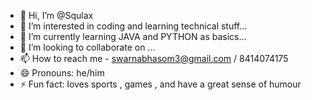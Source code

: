 - 👋 Hi, I’m @Squlax
- 👀 I’m interested in coding and learning technical stuff...
- 🌱 I’m currently learning JAVA and PYTHON as basics...
- 💞️ I’m looking to collaborate on ...
- 📫 How to reach me - swarnabhasom3@gmail.com / 8414074175 
- 😄 Pronouns: he/him
- ⚡ Fun fact: loves sports , games , and have a great sense of humour 

<!---
Squlax/Squlax is a ✨ special ✨ repository because its `README.md` (this file) appears on your GitHub profile.
You can click the Preview link to take a look at your changes.
--->
